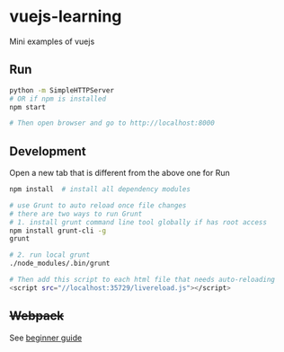 # vuejs-learning
Mini examples of vuejs

## Run
```bash
python -m SimpleHTTPServer   
# OR if npm is installed
npm start

# Then open browser and go to http://localhost:8000
```

## Development
Open a new tab that is different from the above one for Run
```bash
npm install  # install all dependency modules

# use Grunt to auto reload once file changes
# there are two ways to run Grunt
# 1. install grunt command line tool globally if has root access
npm install grunt-cli -g
grunt

# 2. run local grunt
./node_modules/.bin/grunt

# Then add this script to each html file that needs auto-reloading
<script src="//localhost:35729/livereload.js"></script>
```

## ~~Webpack~~
See [beginner guide](https://www.sitepoint.com/beginners-guide-to-webpack-2-and-module-bundling/)


